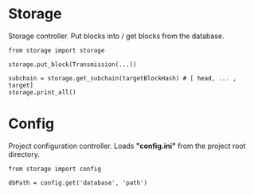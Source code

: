 # Storage
Storage controller. Put blocks into / get blocks from the database.
```
from storage import storage

storage.put_block(Transmission(...))

subchain = storage.get_subchain(targetBlockHash) # [ head, ... , target]
storage.print_all()
```


# Config
Project configuration controller.
Loads **"config.ini"** from the project root directory.
```
from storage import config

dbPath = config.get('database', 'path')
```

